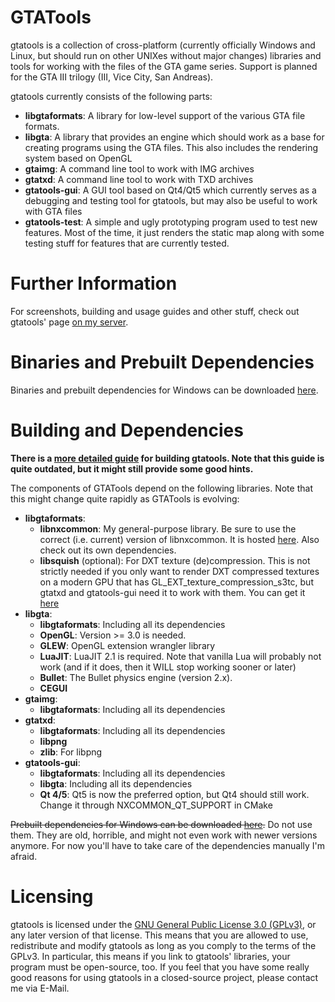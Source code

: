 GTATools
========

gtatools is a collection of cross-platform (currently officially Windows and Linux, but should run on other UNIXes without major changes) libraries and tools for working with the files of the GTA game series. Support is planned for the GTA III trilogy (III, Vice City, San Andreas).

gtatools currently consists of the following parts:

* **libgtaformats**: A library for low-level support of the various GTA file formats.
* **libgta**: A library that provides an engine which should work as a base for creating programs using the GTA files. This also includes the rendering system based on OpenGL
* **gtaimg**: A command line tool to work with IMG archives
* **gtatxd**: A command line tool to work with TXD archives
* **gtatools-gui**: A GUI tool based on Qt4/Qt5 which currently serves as a debugging and testing tool for gtatools, but may also be useful to work with GTA files
* **gtatools-test**: A simple and ugly prototyping program used to test new features. Most of the time, it just renders the static map along with some testing stuff for features that are currently tested.


# Further Information #

For screenshots, building and usage guides and other stuff, check out gtatools' page [on my server](http://alemariusnexus.com/gtatools).


# Binaries and Prebuilt Dependencies

Binaries and prebuilt dependencies for Windows can be downloaded [here](http://alemariusnexus.com/gtatools).



# Building and Dependencies

**There is a [more detailed guide](http://alemariusnexus.com/gtatools/building.htm) for building gtatools. Note that this guide is quite outdated, but it might still provide some good hints.**

The components of GTATools depend on the following libraries. Note that this might change quite rapidly as GTATools is evolving:

* **libgtaformats**:
  * **libnxcommon**: My general-purpose library. Be sure to use the correct (i.e. current) version of libnxcommon. It is hosted [here](https://github.com/alemariusnexus/nxcommon). Also check out its own dependencies.
  * **libsquish** (optional): For DXT texture (de)compression. This is not strictly needed if you only want to render DXT compressed textures on a modern GPU that has GL_EXT_texture_compression_s3tc, but gtatxd and gtatools-gui need it to work with them. You can get it [here](https://code.google.com/p/libsquish/)
* **libgta**:
  * **libgtaformats**: Including all its dependencies
  * **OpenGL**: Version >= 3.0 is needed.
  * **GLEW**: OpenGL extension wrangler library
  * **LuaJIT**: LuaJIT 2.1 is required. Note that vanilla Lua will probably not work (and if it does, then it WILL stop working sooner or later)
  * **Bullet**: The Bullet physics engine (version 2.x).
  * **CEGUI**
* **gtaimg**:
  * **libgtaformats**: Including all its dependencies
* **gtatxd**:
  * **libgtaformats**: Including all its dependencies
  * **libpng**
  * **zlib**: For libpng
* **gtatools-gui**:
  * **libgtaformats**: Including all its dependencies
  * **libgta**: Including all its dependencies
  * **Qt 4/5**: Qt5 is now the preferred option, but Qt4 should still work. Change it through NXCOMMON_QT_SUPPORT in CMake

~~Prebuilt dependencies for Windows can be downloaded [here](http://alemariusnexus.com/gtatools).~~ Do not use them. They are old, horrible, and might not even work with newer versions anymore. For now you'll have to take care of the dependencies manually I'm afraid.



# Licensing

gtatools is licensed under the [GNU General Public License 3.0 (GPLv3)](http://www.gnu.org/copyleft/gpl.html), or any later version of that license. This means that you are allowed to use, redistribute and modify gtatools as long as you comply to the terms of the GPLv3. In particular, this means if you link to gtatools' libraries, your program must be open-source, too. If you feel that you have some really good reasons for using gtatools in a closed-source project, please contact me via E-Mail.

